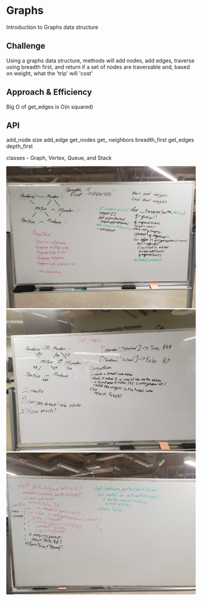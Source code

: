 # Graphs
<!-- Short summary or background information -->
Introduction to Graphs data structure

## Challenge
<!-- Description of the challenge -->
Using a graphs data structure, methods will add nodes, add edges, traverse using breadth first, and return if a set of nodes are traversable and, based on weight, what the 'trip' will 'cost'

## Approach & Efficiency
<!-- What approach did you take? Why? What is the Big O space/time for this approach? -->
Big O of get_edges is O(n squared)

## API
<!-- Description of each method publicly available in your Graph -->
add_node
size
add_edge
get_nodes
get_ neighbors
breadth_first
get_edges
depth_first


classes - Graph, Vertex, Queue, and Stack


![whiteboard: breadth](/assets/breadthfirstgraph.jpg)
![whiteboard: get edge 1](/assets/getedges1.jpg)
![whiteboard: get edge 1](/assets/getedges2.jpg)

